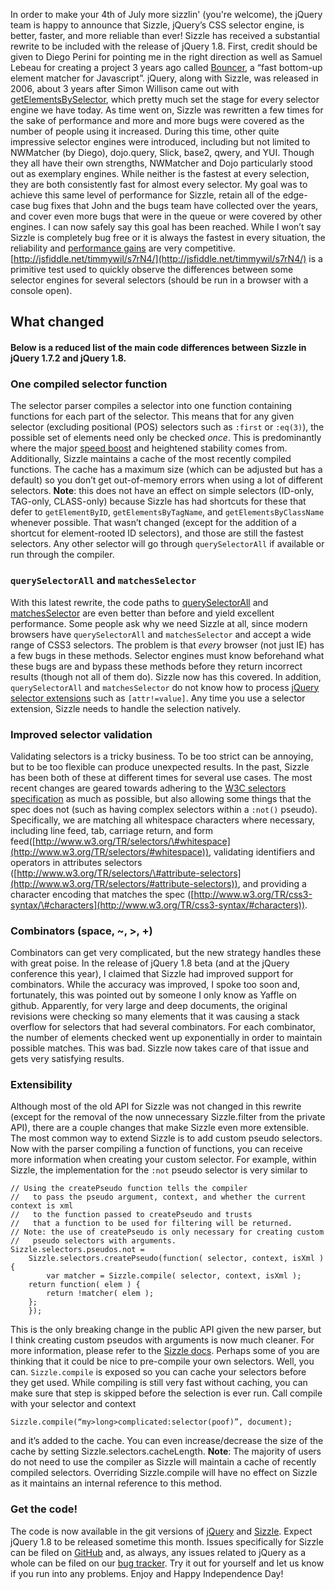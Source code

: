 In order to make your 4th of July more sizzlin' (you're welcome), the
jQuery team is happy to announce that Sizzle, jQuery’s CSS selector
engine, is better, faster, and more reliable than ever! Sizzle has
received a substantial rewrite to be included with the release of jQuery
1.8. First, credit should be given to Diego Perini for pointing me in
the right direction as well as Samuel Lebeau for creating a project 3
years ago called [Bouncer](https://github.com/samleb/bouncer "Bouncer"),
a “fast bottom-up element matcher for Javascript”. jQuery, along with
Sizzle, was released in 2006, about 3 years after Simon Willison came
out with
[getElementsBySelector](http://simonwillison.net/2003/Mar/25/getElementsBySelector/ "getElementsBySelector"),
which pretty much set the stage for every selector engine we have today.
As time went on, Sizzle was rewritten a few times for the sake of
performance and more and more bugs were covered as the number of people
using it increased. During this time, other quite impressive selector
engines were introduced, including but not limited to NWMatcher (by
Diego), dojo.query, Slick, base2, qwery, and YUI. Though they all have
their own strengths, NWMatcher and Dojo particularly stood out as
exemplary engines. While neither is the fastest at every selection, they
are both consistently fast for almost every selector. My goal was to
achieve this same level of performance for Sizzle, retain all of the
edge-case bug fixes that John and the bugs team have collected over the
years, and cover even more bugs that were in the queue or were covered
by other engines. I can now safely say this goal has been reached. While
I won’t say Sizzle is completely bug free or it is always the fastest in
every situation, the reliability and [performance
gains](http://jsperf.com/sizzle-1-7-2-vs-1-8/ "performance gains") are
very competitive.
[http://jsfiddle.net/timmywil/s7rN4/](http://jsfiddle.net/timmywil/s7rN4/)
is a primitive test used to quickly observe the differences between some
selector engines for several selectors (should be run in a browser with
a console open).

What changed
------------

#### Below is a reduced list of the main code differences between Sizzle in jQuery 1.7.2 and jQuery 1.8.

### One compiled selector function

The selector parser compiles a selector into one function containing
functions for each part of the selector. This means that for any given
selector (excluding positional (POS) selectors such as `:first` or
`:eq(3)`), the possible set of elements need only be checked *once*.
This is predominantly where the major [speed
boost](http://jsperf.com/sizzle-1-7-2-vs-1-8/4 "speed boost") and
heightened stability comes from. Additionally, Sizzle maintains a cache
of the most recently compiled functions. The cache has a maximum size
(which can be adjusted but has a default) so you don’t get out-of-memory
errors when using a lot of different selectors. **Note**: this does not
have an effect on simple selectors (ID-only, TAG-only, CLASS-only)
because Sizzle has had shortcuts for these that defer to
`getElementByID`, `getElementsByTagName`, and `getElementsByClassName`
whenever possible. That wasn’t changed (except for the addition of a
shortcut for element-rooted ID selectors), and those are still the
fastest selectors. Any other selector will go through `querySelectorAll`
if available or run through the compiler.

### `querySelectorAll` and `matchesSelector`

With this latest rewrite, the code paths to
[querySelectorAll](http://jsperf.com/sizzle-1-7-2-vs-1-8/3/ "querySelectorAll")
and
[matchesSelector](http://jsperf.com/jquery-id-init/6/ "matchesSelector")
are even better than before and yield excellent performance. Some people
ask why we need Sizzle at all, since modern browsers have
`querySelectorAll` and `matchesSelector` and accept a wide range of CSS3
selectors. The problem is that *every* browser (not just IE) has a few
bugs in these methods. Selector engines must know beforehand what these
bugs are and bypass these methods before they return incorrect results
(though not all of them do). Sizzle now has this covered. In addition,
`querySelectorAll` and `matchesSelector` do not know how to process
[jQuery selector
extensions](http://api.jquery.com/category/selectors/jquery-selector-extensions/)
such as `[attr!=value]`. Any time you use a selector extension, Sizzle
needs to handle the selection natively.

### Improved selector validation

Validating selectors is a tricky business. To be too strict can be
annoying, but to be too flexible can produce unexpected results. In the
past, Sizzle has been both of these at different times for several use
cases. The most recent changes are geared towards adhering to the [W3C
selectors
specification](http://www.w3.org/TR/selectors/ "W3C selectors specification")
as much as possible, but also allowing some things that the spec does
not (such as having complex selectors within a `:not()` pseudo).
Specifically, we are matching all whitespace characters where necessary,
including line feed, tab, carriage return, and form
feed([http://www.w3.org/TR/selectors/\#whitespace](http://www.w3.org/TR/selectors/#whitespace)),
validating identifiers and operators in attributes selectors
([http://www.w3.org/TR/selectors/\#attribute-selectors](http://www.w3.org/TR/selectors/#attribute-selectors)),
and providing a character encoding that matches the spec
([http://www.w3.org/TR/css3-syntax/\#characters](http://www.w3.org/TR/css3-syntax/#characters)).

### Combinators (space, \~, \>, +)

Combinators can get very complicated, but the new strategy handles these
with great poise. In the release of jQuery 1.8 beta (and at the jQuery
conference this year), I claimed that Sizzle had improved support for
combinators. While the accuracy was improved, I spoke too soon and,
fortunately, this was pointed out by someone I only know as Yaffle on
github. Apparently, for very large and deep documents, the original
revisions were checking so many elements that it was causing a stack
overflow for selectors that had several combinators. For each
combinator, the number of elements checked went up exponentially in
order to maintain possible matches. This was bad. Sizzle now takes care
of that issue and gets very satisfying results.

### Extensibility

Although most of the old API for Sizzle was not changed in this rewrite
(except for the removal of the now unnecessary Sizzle.filter from the
private API), there are a couple changes that make Sizzle even more
extensible. The most common way to extend Sizzle is to add custom pseudo
selectors. Now with the parser compiling a function of functions, you
can receive more information when creating your custom selector. For
example, within Sizzle, the implementation for the `:not` pseudo
selector is very similar to

    // Using the createPseudo function tells the compiler
    //   to pass the pseudo argument, context, and whether the current context is xml
    //   to the function passed to createPseudo and trusts
    //   that a function to be used for filtering will be returned.
    // Note: the use of createPseudo is only necessary for creating custom
    //   pseudo selectors with arguments.
    Sizzle.selectors.pseudos.not =
        Sizzle.selectors.createPseudo(function( selector, context, isXml ) {
            var matcher = Sizzle.compile( selector, context, isXml );
        return function( elem ) {
            return !matcher( elem );
        };
        });

This is the only breaking change in the public API given the new parser,
but I think creating custom pseudos with arguments is now much cleaner.
For more information, please refer to the [Sizzle
docs](https://github.com/jquery/sizzle/wiki/Sizzle-Documentation).
Perhaps some of you are thinking that it could be nice to pre-compile
your own selectors. Well, you can. `Sizzle.compile` is exposed so you
can cache your selectors before they get used. While compiling is still
very fast without caching, you can make sure that step is skipped before
the selection is ever run. Call compile with your selector and context

    Sizzle.compile(“my>long>complicated:selector(poof)”, document);

and it’s added to the cache. You can even increase/decrease the size of
the cache by setting Sizzle.selectors.cacheLength. **Note**: The
majority of users do not need to use the compiler as Sizzle will
maintain a cache of recently compiled selectors. Overriding
Sizzle.compile will have no effect on Sizzle as it maintains an internal
reference to this method.

### Get the code!

The code is now available in the git versions of
[jQuery](http://code.jquery.com/jquery-git.js) and
[Sizzle](https://raw.github.com/jquery/sizzle/d8f497c8f3083951813f823796109741aae9d77e/sizzle.js).
Expect jQuery 1.8 to be released sometime this month. Issues
specifically for Sizzle can be filed on
[GitHub](https://github.com/jquery/sizzle/issues) and, as always, any
issues related to jQuery as a whole can be filed on our [bug
tracker](http://bugs.jquery.com/). Try it out for yourself and let us
know if you run into any problems. Enjoy and Happy Independence Day!
